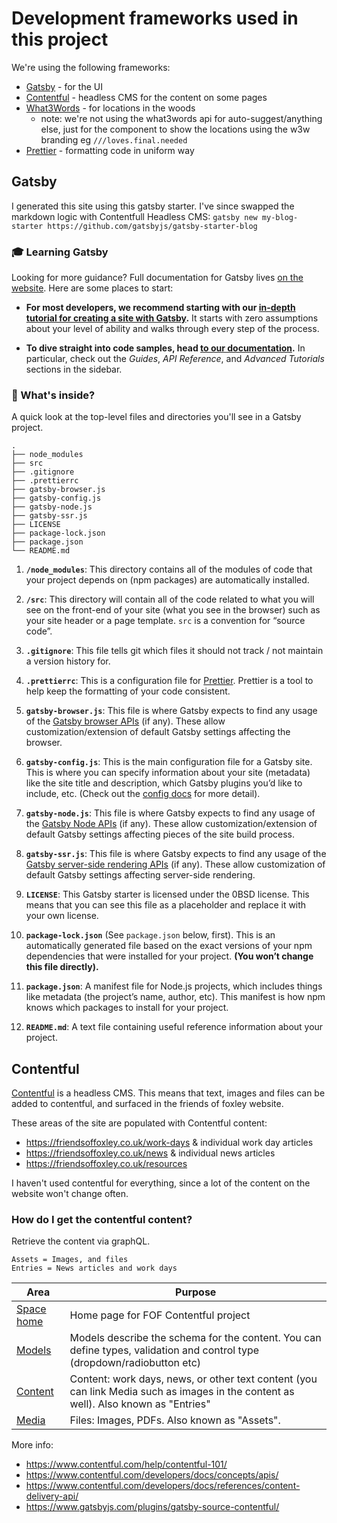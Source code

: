 # Development frameworks used in this project

We're using the following frameworks:

- [Gatsby](#gatsby) - for the UI
- [Contentful](#contentful) - headless CMS for the content on some pages
- [What3Words](https://www.npmjs.com/package/@what3words/react-components) - for locations in the woods
  - note: we're not using the what3words api for auto-suggest/anything else, just for the component to show the locations using the w3w branding eg `///loves.final.needed`
- [Prettier](https://prettier.io/) - formatting code in uniform way

## Gatsby

I generated this site using this gatsby starter. I've since swapped the markdown logic with Contentfull Headless CMS:
`gatsby new my-blog-starter https://github.com/gatsbyjs/gatsby-starter-blog`

### 🎓 Learning Gatsby

Looking for more guidance? Full documentation for Gatsby lives [on the website](https://www.gatsbyjs.com/). Here are some places to start:

- **For most developers, we recommend starting with our [in-depth tutorial for creating a site with Gatsby](https://www.gatsbyjs.com/tutorial/).** It starts with zero assumptions about your level of ability and walks through every step of the process.

- **To dive straight into code samples, head [to our documentation](https://www.gatsbyjs.com/docs/).** In particular, check out the _Guides_, _API Reference_, and _Advanced Tutorials_ sections in the sidebar.

### 🧐 What's inside?

A quick look at the top-level files and directories you'll see in a Gatsby project.

    .
    ├── node_modules
    ├── src
    ├── .gitignore
    ├── .prettierrc
    ├── gatsby-browser.js
    ├── gatsby-config.js
    ├── gatsby-node.js
    ├── gatsby-ssr.js
    ├── LICENSE
    ├── package-lock.json
    ├── package.json
    └── README.md

1.  **`/node_modules`**: This directory contains all of the modules of code that your project depends on (npm packages) are automatically installed.

2.  **`/src`**: This directory will contain all of the code related to what you will see on the front-end of your site (what you see in the browser) such as your site header or a page template. `src` is a convention for “source code”.

3.  **`.gitignore`**: This file tells git which files it should not track / not maintain a version history for.

4.  **`.prettierrc`**: This is a configuration file for [Prettier](https://prettier.io/). Prettier is a tool to help keep the formatting of your code consistent.

5.  **`gatsby-browser.js`**: This file is where Gatsby expects to find any usage of the [Gatsby browser APIs](https://www.gatsbyjs.com/docs/browser-apis/) (if any). These allow customization/extension of default Gatsby settings affecting the browser.

6.  **`gatsby-config.js`**: This is the main configuration file for a Gatsby site. This is where you can specify information about your site (metadata) like the site title and description, which Gatsby plugins you’d like to include, etc. (Check out the [config docs](https://www.gatsbyjs.com/docs/gatsby-config/) for more detail).

7.  **`gatsby-node.js`**: This file is where Gatsby expects to find any usage of the [Gatsby Node APIs](https://www.gatsbyjs.com/docs/node-apis/) (if any). These allow customization/extension of default Gatsby settings affecting pieces of the site build process.

8.  **`gatsby-ssr.js`**: This file is where Gatsby expects to find any usage of the [Gatsby server-side rendering APIs](https://www.gatsbyjs.com/docs/ssr-apis/) (if any). These allow customization of default Gatsby settings affecting server-side rendering.

9.  **`LICENSE`**: This Gatsby starter is licensed under the 0BSD license. This means that you can see this file as a placeholder and replace it with your own license.

10. **`package-lock.json`** (See `package.json` below, first). This is an automatically generated file based on the exact versions of your npm dependencies that were installed for your project. **(You won’t change this file directly).**

11. **`package.json`**: A manifest file for Node.js projects, which includes things like metadata (the project’s name, author, etc). This manifest is how npm knows which packages to install for your project.

12. **`README.md`**: A text file containing useful reference information about your project.

## Contentful

[Contentful](https://www.contentful.com/) is a headless CMS. This means that text, images and files can be added to contentful, and surfaced in the friends of foxley website.

These areas of the site are populated with Contentful content:

- https://friendsoffoxley.co.uk/work-days & individual work day articles
- https://friendsoffoxley.co.uk/news & individual news articles
- https://friendsoffoxley.co.uk/resources

I haven't used contentful for everything, since a lot of the content on the website won't change often.

### How do I get the contentful content?

Retrieve the content via graphQL.

    Assets = Images, and files
    Entries = News articles and work days

[space_url]: https://app.contentful.com/spaces/jnd8s5ezvg4b/home
[models_url]: https://app.contentful.com/spaces/jnd8s5ezvg4b/content_types
[content_url]: https://app.contentful.com/spaces/jnd8s5ezvg4b/entries?id=fVjOlOJpy2qBIBwI&order.fieldId=updatedAt&order.direction=descending&displayedFieldIds=contentType&displayedFieldIds=updatedAt&displayedFieldIds=author&displayedFieldIds=metadata.tags&folderId=kzIgaBG3PX73JJiG&page=1
[media_url]: https://app.contentful.com/spaces/jnd8s5ezvg4b/assets?id=Gkg6oxD7w37zhXZ4

| Area                    | Purpose                                                                                                                             |
| ----------------------- | ----------------------------------------------------------------------------------------------------------------------------------- |
| [Space home][space_url] | Home page for FOF Contentful project                                                                                                |
| [Models][models_url]    | Models describe the schema for the content. You can define types, validation and control type (dropdown/radiobutton etc)            |
| [Content][content_url]  | Content: work days, news, or other text content (you can link Media such as images in the content as well). Also known as "Entries" |
| [Media][media_url]      | Files: Images, PDFs. Also known as "Assets".                                                                                        |

More info:

- <https://www.contentful.com/help/contentful-101/>
- <https://www.contentful.com/developers/docs/concepts/apis/>
- <https://www.contentful.com/developers/docs/references/content-delivery-api/>
- <https://www.gatsbyjs.com/plugins/gatsby-source-contentful/>

